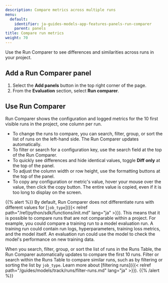 ```yaml
---
description: Compare metrics across multiple runs
menu:
  default:
    identifier: ja-guides-models-app-features-panels-run-comparer
    parent: panels
title: Compare run metrics
weight: 70
---
```


Use the Run Comparer to see differences and similarities across runs in your project. 

## Add a Run Comparer panel

1. Select the **Add panels** button in the top right corner of the page.
1. From the **Evaluation** section, select **Run comparer**.

## Use Run Comparer
Run Comparer shows the configuration and logged metrics for the 10 first visible runs in the project, one column per run.

- To change the runs to compare, you can search, filter, group, or sort the list of runs on the left-hand side. The Run Comparer updates automatically.
- To filter or search for a configuration key, use the search field at the top of the Run Comparer.
- To quickly see differences and hide identical values, toggle **Diff only** at the top of the panel.
- To adjust the column width or row height, use the formatting buttons at the top of the panel.
- To copy any configuration or metric's value, hover your mouse over the value, then click the copy button. The entire value is copied, even if it is too long to display on the screen.

{{% alert %}}
By default, Run Comparer does not differentiate runs with different values for [`job_type`]({{< relref path="/ref/python/sdk/functions/init.md" lang="ja" >}}). This means that it is possible to compare runs that are not comparable within a project. For example, you could compare a training run to a model evaluation run. A training run could contain run logs, hyperparameters, training loss metrics, and the model itself. An evaluation run could use the model to check the model's performance on new training data.

When you search, filter, group, or sort the list of runs in the Runs Table, the Run Comparer automatically updates to compare the first 10 runs. Filter or search within the Runs Table to compare similar runs, such as by filtering or sorting the list by `job_type`. Learn more about [filtering runs]({{< relref path="/guides/models/track/runs/filter-runs.md" lang="ja" >}}).
{{% /alert %}}